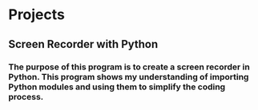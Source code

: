 # Projects

## Screen Recorder with Python
### The purpose of this program is to create a screen recorder in Python. This program shows my understanding of importing Python modules and using them to simplify the coding process.
